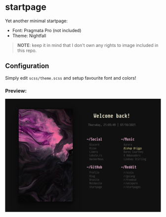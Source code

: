 # startpage

Yet another minimal startpage:
- Font: Pragmata Pro (not included)
- Theme: Nightfall

> **NOTE**: keep it in mind that I don't own any rights to image included in this repo.

## Configuration
Simply edit `scss/theme.scss` and setup favourite font and colors!

### Preview:

![img](preview.png)
